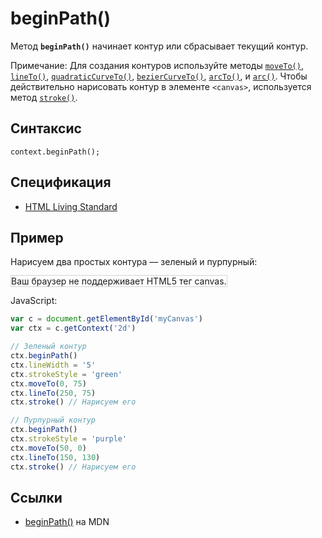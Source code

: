 # beginPath()

Метод **`beginPath()`** начинает контур или сбрасывает текущий контур.

Примечание: Для создания контуров используйте методы [`moveTo()`](<moveto().md>), [`lineTo()`](<lineto().md>), [`quadraticCurveTo()`](<quadraticcurveto().md>), [`bezierCurveTo()`](<beziercurveto().md>), [`arcTo()`](<arcto().md>), и [`arc()`](<arc().md>). Чтобы действительно нарисовать контур в элементе `<canvas>`, используется метод [`stroke()`](<stroke().md>).

## Синтаксис

```
context.beginPath();
```

## Спецификация

- [HTML Living Standard](https://html.spec.whatwg.org/multipage/canvas.html#dom-context-2d-beginpath)

## Пример

Нарисуем два простых контура — зеленый и пурпурный:

<canvas id="myCanvas" width="300" height="150" style="border:1px solid #d3d3d3;background:#ffffff;">
Ваш браузер не поддерживает HTML5 тег canvas.
</canvas>
<script>
var c=document.getElementById("myCanvas");
var canvOK=1;
try {c.getContext("2d");}
catch (er) {canvOK=0;}
if (canvOK==1){
var ctx=c.getContext("2d");
ctx.beginPath();
ctx.lineWidth="5";
ctx.strokeStyle="green";
ctx.moveTo(0,75);
ctx.lineTo(250,75);
ctx.stroke();
ctx.beginPath();
ctx.strokeStyle="purple";
ctx.moveTo(50,0);
ctx.lineTo(150,130);
ctx.stroke();}
</script>

JavaScript:

```js
var c = document.getElementById('myCanvas')
var ctx = c.getContext('2d')

// Зеленый контур
ctx.beginPath()
ctx.lineWidth = '5'
ctx.strokeStyle = 'green'
ctx.moveTo(0, 75)
ctx.lineTo(250, 75)
ctx.stroke() // Нарисуем его

// Пурпурный контур
ctx.beginPath()
ctx.strokeStyle = 'purple'
ctx.moveTo(50, 0)
ctx.lineTo(150, 130)
ctx.stroke() // Нарисуем его
```

## Ссылки

- [beginPath()](https://developer.mozilla.org/ru/docs/Web/API/CanvasRenderingContext2D/beginPath) на MDN
